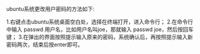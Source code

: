 ubuntu系统更改用户密码的方法如下:

   1.右键点击ubuntu系统桌面空白处，选择在终端打开，进入命令行；
   2.在命令行中输入 passwd  用户名，比如用户名叫joe，那就输入  passwd joe，然后按回车键；
   3.在弹出的界面按照提示输入原来的密码，系统确认后，再按照提示输入新密码两次，结束后按enter即可。
